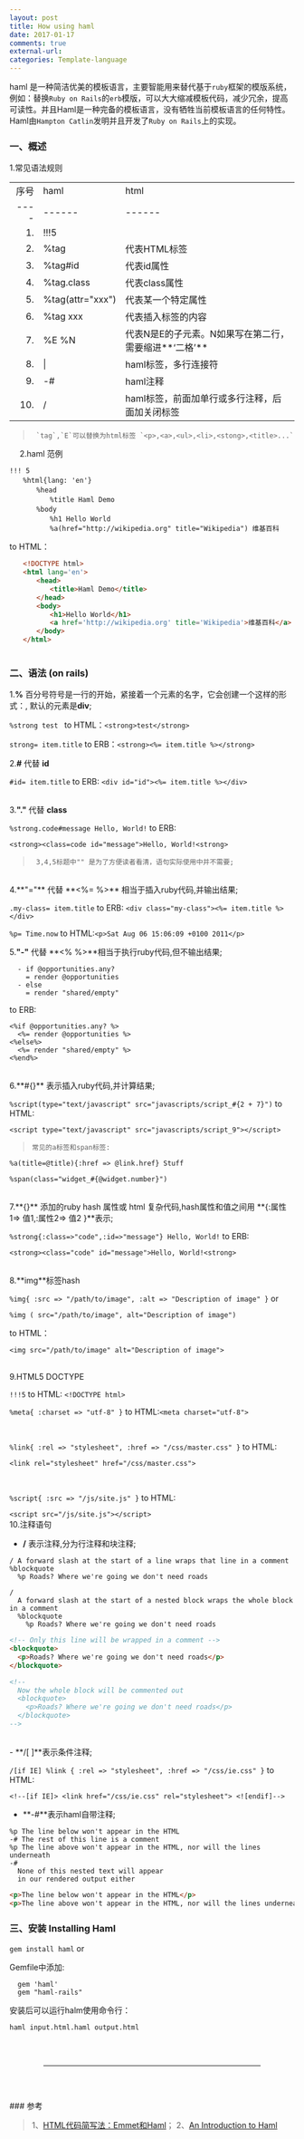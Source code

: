 ```yaml
---
layout: post
title: How using haml
date: 2017-01-17
comments: true
external-url:
categories: Template-language
---
```



haml 是一种简洁优美的模板语言，主要智能用来替代基于`ruby`框架的模版系统，例如：替换`Ruby on Rails`的`erb`模版，可以大大缩减模板代码，减少冗余，提高可读性。并且Haml是一种完备的模板语言，没有牺牲当前模板语言的任何特性。Haml由`Hampton Catlin`发明并且开发了`Ruby on Rails`上的实现。

### 一、概述

1.常见语法规则

||||
|----:|:----|:---|
| 序号 | haml | html |
|----|------|------|
| 1. | !!!5 | <!DOCTYPE html> |
| 2. | %tag | 代表HTML标签 |
| 3. | %tag#id | 代表id属性 |
| 4. | %tag.class | 代表class属性 |
| 5. | %tag(attr="xxx") | 代表某一个特定属性 |
| 6. | %tag xxx | 代表插入标签的内容 |
| 7. | %E %N | 代表N是E的子元素。N如果写在第二行，需要缩进**‘二格’** |
| 8. | \| | haml标签，多行连接符 |
| 9. | -# | haml注释 |
| 10. | / | haml标签，前面加单行或多行注释，后面加关闭标签 |

>      `tag`,`E`可以替换为html标签 `<p>,<a>,<ul>,<li>,<stong>,<title>...`

　
2.haml 范例

```haml
!!! 5
　　%html{lang: 'en'}
　　　　%head
　　　　　　%title Haml Demo
　　　　%body
　　　　　　%h1 Hello World
　　　　　　%a(href="http://wikipedia.org" title="Wikipedia") 维基百科
```
to HTML：

```html
　　<!DOCTYPE html>
　　<html lang='en'>
　　　　<head>
　　　　　　<title>Haml Demo</title>
　　　　</head>
　　　　<body>
　　　　　　<h1>Hello World</h1>
　　　　　　<a href='http://wikipedia.org' title='Wikipedia'>维基百科</a>
　　　　</body>
　　</html>
　　
```
### 二、语法 (on rails)
1.**%** 百分号符号是一行的开始，紧接着一个元素的名字，它会创建一个这样的形式：**<element></element>**,  默认的元素是**div**;

`%strong test `   to HTML：`<strong>test</strong>`

 `strong= item.title`    to ERB：`<strong><%= item.title %></strong>`
<br>
  
2.**#** 代替 **id**

`#id= item.title`         to ERB:    `<div id="id"><%= item.title %></div>`  
<br>

3.**"."** 代替 **class**

`%strong.code#message Hello, World!`  to ERB: 

 `<strong><class=code id="message">Hello, World!<strong>`

 >      3,4,5标题中"" 是为了方便读者看清，语句实际使用中并不需要;

<br>
4.**"="** 代替 **<%= %>** 相当于插入ruby代码,并输出结果;

`.my-class= item.title`     to ERB: `<div class="my-class"><%= item.title %></div>`
<br>

`%p= Time.now` to HTML:`<p>Sat Aug 06 15:06:09 +0100 2011</p>`
<br>

5.**"-"** 代替 **<%  %>**相当于执行ruby代码,但不输出结果;

```
  - if @opportunities.any?
    = render @opportunities
  - else
    = render "shared/empty"
```
to ERB:

```
<%if @opportunities.any? %>
  <%= render @opportunities %>
<%else%>
  <%= render "shared/empty" %>
<%end%>
```
<br>
6.**#{}** 表示插入ruby代码,并计算结果;

`%script(type="text/javascript" src="javascripts/script_#{2 + 7}")` to HTML:

`<script type="text/javascript" src="javascripts/script_9"></script>`


>     常见的a标签和span标签:

```
%a(title=@title){:href => @link.href} Stuff

%span(class="widget_#{@widget.number}")
```
<br>
7.**{}** 添加的ruby hash 属性或 html 复杂代码,hash属性和值之间用 **{:属性1=> 值1,:属性2=> 值2 }**表示;

`%strong{:class=>"code",:id=>"message"} Hello, World!` to ERB: 

`<strong><class="code" id="message">Hello, World!<strong>` 

<br>
8.**img**标签hash

`%img{ :src => "/path/to/image", :alt => "Description of image" }` or

`%img ( src="/path/to/image", alt="Description of image")`

to HTML：

`<img src="/path/to/image" alt="Description of image">`

<br>
9.HTML5 DOCTYPE


`!!!5`  to HTML: `<!DOCTYPE html>`


`%meta{ :charset => "utf-8" }` to HTML:`<meta charset="utf-8"> `

<br>

`%link{ :rel => "stylesheet", :href => "/css/master.css" }` to HTML:

`<link rel="stylesheet" href="/css/master.css">`

<br>

`%script{ :src => "/js/site.js" }` to HTML:

`<script src="/js/site.js"></script>`
<br>
10.注释语句

- **/** 表示注释,分为行注释和块注释;

```
/ A forward slash at the start of a line wraps that line in a comment  
%blockquote  
  %p Roads? Where we're going we don't need roads
  
/  
  A forward slash at the start of a nested block wraps the whole block in a comment  
  %blockquote  
    %p Roads? Where we're going we don't need roads
```

```html
<!-- Only this line will be wrapped in a comment --> 
<blockquote> 
  <p>Roads? Where we're going we don't need roads</p> 
</blockquote> 

<!-- 
  Now the whole block will be commented out 
  <blockquote> 
    <p>Roads? Where we're going we don't need roads</p> 
  </blockquote> 
-->
```
<br>
- **/[ ]**表示条件注释;

`/[if IE] %link { :rel => "stylesheet", :href => "/css/ie.css" }` to HTML:

`<!--[if IE]> <link href="/css/ie.css" rel="stylesheet"> <![endif]-->`
<br>
- **-#**表示haml自带注释;

```
%p The line below won't appear in the HTML 
-# The rest of this line is a comment 
%p The line above won't appear in the HTML, nor will the lines underneath 
-# 
  None of this nested text will appear 
  in our rendered output either
```


```html
<p>The line below won't appear in the HTML</p> 
<p>The line above won't appear in the HTML, nor will the lines underneath</p>
```

### 三、安装 Installing Haml

`gem install haml` or

Gemfile中添加: 
```
  gem 'haml'
  gem "haml-rails"
```

安装后可以运行halm使用命令行：

`haml input.html.haml output.html`



<hr style="margin: 60px">
### 参考

>1、[HTML代码简写法：Emmet和Haml](http://www.ruanyifeng.com/blog/2013/06/emmet_and_haml.html)；
 2、[An Introduction to Haml](https://www.sitepoint.com/an-introduction-to-haml/)



